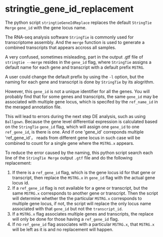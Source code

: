 # stringtie_gene_id_replacement
The python script `stringtieGeneIdReplace` replaces the default `StringTie Merge` `gene_id` with the gene locus name.

The RNA-seq analysis software `StringTie` is commonly used for transcriptome assembly. And the `merge` function is used to generate a combined transcripts that appears accross all samples. 
  
A very confused, sometimes misleading, part in the output .gtf file of `stringtie --merge` resides in the `gene_id` flag, where `StringTie` assigns a default name for each gene and transcript with a default prefix `MSTRG`.  
  
A user could change the default prefix by using the `-l` option, but the naming for each gene and transcript is done by `StringTie` by its alogrithm.  
  
However, this `gene_id` is not a unique identifier for all the genes. You will probably find that for some genes and transcripts, the same `gene_id` may be associated with multiple gene locus, which is specifed by the `ref_name_id` in the meraged annotation file.  
  
This will lead to errors during the next step DE analysis, such as using `Ballgown`. Because the gene level differential expression is calculated based on the `StringTie` `gene_id` flag, which will assign one `gene_id` to one `ref_gene_id`, is there is one. And if one 'gene_id' correponds multiple 'ref_gene_id'， reads from different gene locus in such case will be combined to count for a single gene where the `MSTRG.x` appears.  
  
  
To reduce the error caused by the naming, this python script search each line of the `StringTie Merge` output `.gtf` file and do the following replacement:  

1. If there is a `ref_gene_id` flag, which is the gene locus id for that gene or transcript, then replace the `MSTRG.x` in `gene_id` flag with the actual gene locus id.
2. If a `ref_gene_id` flag is not available for a gene or transcript, but the same `MSTRG.x` corresponds to another gene or transcript. Then the script will determine whether the the particular `MSTRG.x` corresponds to multiple gene locus, if not, the script will replace the only locus name associated with that `gene_id` but not the `transcript_id`.
3. If a `MSTRG.x` flag associates multiple genes and transcripts, the replace will only be done for those having a `ref_gene_id` flag.
4. If no `ref_gene_id` flag associates with a particular `MSTRG.x`, that `MSTRG.x` will be left as it is and no replacement will happen.
